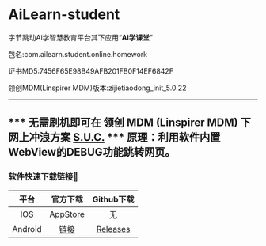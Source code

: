 # **AiLearn-student**
 字节跳动Ai学智慧教育平台其下应用“**Ai学课堂**”

包名:com.ailearn.student.online.homework

证书MD5:7456F65E98B49AFB201FB0F14EF6842F

领创MDM(Linspirer MDM)版本:zijietiaodong_init_5.0.22

------


*** 无需刷机即可在 领创 MDM (Linspirer MDM) 下网上冲浪方案 [S.U.C.](https://mbd.pub/o/bread/Y5yYkphs?discount_code=TJBOZN#) ***
原理：利用软件内置WebView的DEBUG功能跳转网页。
------



### 软件快速下载链接🔗

|  平台   |                           官方下载                           |                          Github下载                          |
| :-----: | :----------------------------------------------------------: | :----------------------------------------------------------: |
|   IOS   | [AppStore](https://itunes.apple.com/cn/app/id1432507636?mt=8) |                              无                              |
| Android | [链接](https://byte-aixue-oss.ailearn100.cn/ailearn_student_online_homework.apk) | [Releases](https://github.com/mon030/AiLearn-student/releases/) |



